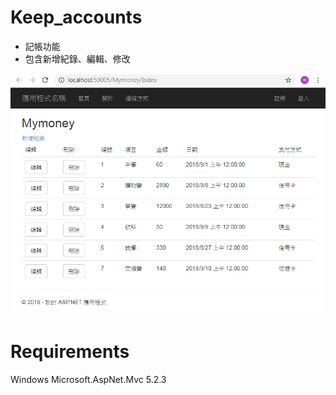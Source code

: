 # Keep_accounts
- 記帳功能
- 包含新增紀錄、編輯、修改

![](https://github.com/cleoliu/Keep_accounts/blob/master/View.PNG?raw=true)

# Requirements
Windows
Microsoft.AspNet.Mvc 5.2.3
